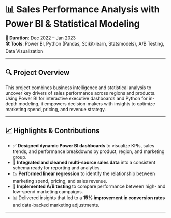 # 📊 Sales Performance Analysis with Power BI & Statistical Modeling  
**📅 Duration**: Dec 2022 – Jan 2023  
**🛠️ Tools**: Power BI, Python (Pandas, Scikit-learn, Statsmodels), A/B Testing, Data Visualization

---

## 🔍 Project Overview

This project combines business intelligence and statistical analysis to uncover key drivers of sales performance across regions and products. Using Power BI for interactive executive dashboards and Python for in-depth modeling, it empowers decision-makers with insights to optimize marketing spend, pricing, and revenue strategy.

---

## 📈 Highlights & Contributions

- ✅ **Designed dynamic Power BI dashboards** to visualize KPIs, sales trends, and performance breakdowns by product, region, and marketing group.
- 📂 **Integrated and cleaned multi-source sales data** into a consistent schema ready for reporting and analytics.
- 📉 **Performed linear regression** to identify the relationship between marketing spend, pricing, and sales revenue.
- 🧪 **Implemented A/B testing** to compare performance between high- and low-spend marketing campaigns.
- 📊 Delivered insights that led to a **15% improvement in conversion rates** and data-backed marketing adjustments.

---
